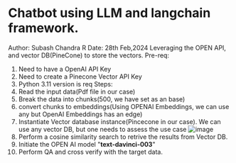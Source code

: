 # Chatbot using LLM and langchain framework.
Author: Subash Chandra R
Date: 28th Feb,2024
Leveraging the OPEN API, and vector DB(PineCone) to store the vectors.
Pre-req:
  1) Need to have a OpenAI API Key
  2) Need to create a Pinecone Vector API Key
  3) Python 3.11 version is req
Steps:
  1) Read the input data(Pdf file in our case)
  2) Break the data into chunks(500, we have set as an base)
  3) convert chunks to embeddings(Using OPENAI Embeddings, we can use any but OpenAI Embeddings has an edge)
  4) Instantiate Vector database instance(Pincecone in our case). We can use any vector DB, but one needs to assess the use case
       ![image](https://github.com/subashchandra84/chatbot/assets/43601110/1f981b4f-8f5e-461a-bef6-b695c30cc614)
  5) Perform a cosine similarity search to retrive the results from Vector DB.
  6) Initiate the OPEN AI model "**text-davinci-003**"
  7) Perform QA and cross verify with the target data.
